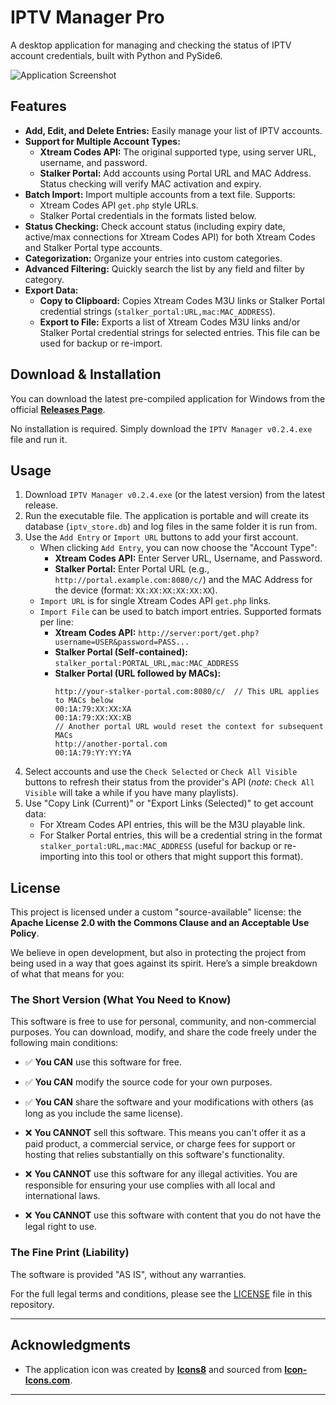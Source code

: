 # IPTV Manager Pro

A desktop application for managing and checking the status of IPTV account credentials, built with Python and PySide6. 

![Application Screenshot](https://i.imgur.com/UfFyNok.png)

## Features

- **Add, Edit, and Delete Entries:** Easily manage your list of IPTV accounts.
- **Support for Multiple Account Types:**
    - **Xtream Codes API:** The original supported type, using server URL, username, and password.
    - **Stalker Portal:** Add accounts using Portal URL and MAC Address. Status checking will verify MAC activation and expiry.
- **Batch Import:** Import multiple accounts from a text file. Supports:
    - Xtream Codes API `get.php` style URLs.
    - Stalker Portal credentials in the formats listed below.
- **Status Checking:** Check account status (including expiry date, active/max connections for Xtream Codes API) for both Xtream Codes and Stalker Portal type accounts.
- **Categorization:** Organize your entries into custom categories.
- **Advanced Filtering:** Quickly search the list by any field and filter by category.
- **Export Data:**
    - **Copy to Clipboard:** Copies Xtream Codes M3U links or Stalker Portal credential strings (`stalker_portal:URL,mac:MAC_ADDRESS`).
    - **Export to File:** Exports a list of Xtream Codes M3U links and/or Stalker Portal credential strings for selected entries. This file can be used for backup or re-import.


## Download & Installation

You can download the latest pre-compiled application for Windows from the official **[Releases Page](https://github.com/phantomlimb717/IPTV-Manager-Pro/releases)**.

No installation is required. Simply download the `IPTV Manager v0.2.4.exe` file and run it.

## Usage

1.  Download `IPTV Manager v0.2.4.exe` (or the latest version) from the latest release.
2.  Run the executable file. The application is portable and will create its database (`iptv_store.db`) and log files in the same folder it is run from.
3.  Use the `Add Entry` or `Import URL` buttons to add your first account.
    *   When clicking `Add Entry`, you can now choose the "Account Type":
        *   **Xtream Codes API:** Enter Server URL, Username, and Password.
        *   **Stalker Portal:** Enter Portal URL (e.g., `http://portal.example.com:8080/c/`) and the MAC Address for the device (format: `XX:XX:XX:XX:XX:XX`).
    *   `Import URL` is for single Xtream Codes API `get.php` links.
    *   `Import File` can be used to batch import entries. Supported formats per line:
        *   **Xtream Codes API:** `http://server:port/get.php?username=USER&password=PASS...`
        *   **Stalker Portal (Self-contained):** `stalker_portal:PORTAL_URL,mac:MAC_ADDRESS`
        *   **Stalker Portal (URL followed by MACs):**
            ```
            http://your-stalker-portal.com:8080/c/  // This URL applies to MACs below
            00:1A:79:XX:XX:XA
            00:1A:79:XX:XX:XB
            // Another portal URL would reset the context for subsequent MACs
            http://another-portal.com
            00:1A:79:YY:YY:YA
            ```
4.  Select accounts and use the `Check Selected` or `Check All Visible` buttons to refresh their status from the provider's API (*note*: `Check All Visible` will take a while if you have many playlists).
5.  Use "Copy Link (Current)" or "Export Links (Selected)" to get account data:
    *   For Xtream Codes API entries, this will be the M3U playable link.
    *   For Stalker Portal entries, this will be a credential string in the format `stalker_portal:URL,mac:MAC_ADDRESS` (useful for backup or re-importing into this tool or others that might support this format).

## License

This project is licensed under a custom "source-available" license: the **Apache License 2.0 with the Commons Clause and an Acceptable Use Policy**.

We believe in open development, but also in protecting the project from being used in a way that goes against its spirit. Here’s a simple breakdown of what that means for you:

### The Short Version (What You Need to Know)

This software is free to use for personal, community, and non-commercial purposes. You can download, modify, and share the code freely under the following main conditions:

*   ✅ **You CAN** use this software for free.
*   ✅ **You CAN** modify the source code for your own purposes.
*   ✅ **You CAN** share the software and your modifications with others (as long as you include the same license).

*   ❌ **You CANNOT** sell this software. This means you can't offer it as a paid product, a commercial service, or charge fees for support or hosting that relies substantially on this software's functionality.
*   ❌ **You CANNOT** use this software for any illegal activities. You are responsible for ensuring your use complies with all local and international laws.
*   ❌ **You CANNOT** use this software with content that you do not have the legal right to use.

### The Fine Print (Liability)

The software is provided "AS IS", without any warranties.

For the full legal terms and conditions, please see the [LICENSE](LICENSE) file in this repository.

---

## Acknowledgments


- The application icon was created by **[Icons8](https://icons8.com)** and sourced from **[Icon-Icons.com](https://icon-icons.com/icon/tv-television-screen/54127)**.


---
